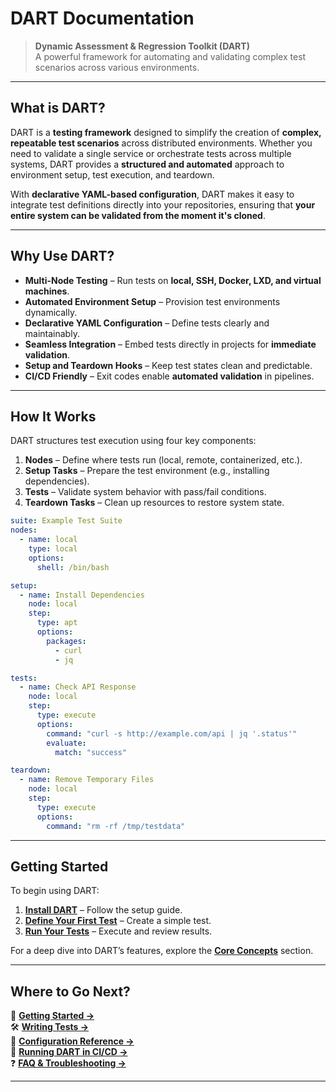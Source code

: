 # DART Documentation

> **Dynamic Assessment & Regression Toolkit (DART)**  
> A powerful framework for automating and validating complex test scenarios across various environments.

---

## What is DART?

DART is a **testing framework** designed to simplify the creation of **complex, repeatable test scenarios** across distributed environments. Whether you need to validate a single service or orchestrate tests across multiple systems, DART provides a **structured and automated** approach to environment setup, test execution, and teardown.

With **declarative YAML-based configuration**, DART makes it easy to integrate test definitions directly into your repositories, ensuring that **your entire system can be validated from the moment it's cloned**.

---

## Why Use DART?

- **Multi-Node Testing** – Run tests on **local, SSH, Docker, LXD, and virtual machines**.
- **Automated Environment Setup** – Provision test environments dynamically.
- **Declarative YAML Configuration** – Define tests clearly and maintainably.
- **Seamless Integration** – Embed tests directly in projects for **immediate validation**.
- **Setup and Teardown Hooks** – Keep test states clean and predictable.
- **CI/CD Friendly** – Exit codes enable **automated validation** in pipelines.

---

## How It Works

DART structures test execution using four key components:

1. **Nodes** – Define where tests run (local, remote, containerized, etc.).
2. **Setup Tasks** – Prepare the test environment (e.g., installing dependencies).
3. **Tests** – Validate system behavior with pass/fail conditions.
4. **Teardown Tasks** – Clean up resources to restore system state.

```yaml
suite: Example Test Suite
nodes:
  - name: local
    type: local
    options:
      shell: /bin/bash

setup:
  - name: Install Dependencies
    node: local
    step:
      type: apt
      options:
        packages:
          - curl
          - jq

tests:
  - name: Check API Response
    node: local
    step:
      type: execute
      options:
        command: "curl -s http://example.com/api | jq '.status'"
        evaluate:
          match: "success"

teardown:
  - name: Remove Temporary Files
    node: local
    step:
      type: execute
      options:
        command: "rm -rf /tmp/testdata"
```

---

## Getting Started

To begin using DART:

1. **[Install DART](Installation.md)** – Follow the setup guide.
2. **[Define Your First Test](Basic-Usage.md)** – Create a simple test.
3. **[Run Your Tests](Quick-Start.md)** – Execute and review results.

For a deep dive into DART’s features, explore the **[Core Concepts](Nodes.md)** section.

---

## Where to Go Next?

📖 **[Getting Started →](Quick-Start.md)**  
🛠️ **[Writing Tests →](Test-Structure.md)**  
📂 **[Configuration Reference →](Configuration.md)**  
🚀 **[Running DART in CI/CD →](CI-CD.md)**  
❓ **[FAQ & Troubleshooting →](Troubleshooting.md)**

---